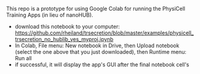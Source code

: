 This repo is a prototype for using Google Colab for running the PhysiCell Training Apps (in lieu of nanoHUB).

* download this notebook to your computer: https://github.com/rheiland/trsecretion/blob/master/examples/physicell_trsecretion_no_hublib_yes_myproj.ipynb
* In Colab, File menu: New notebook in Drive, then Upload notebook (select the one above that you just downloaded), then Runtime menu: Run all
* if successful, it will display the app's GUI after the final notebook cell's
